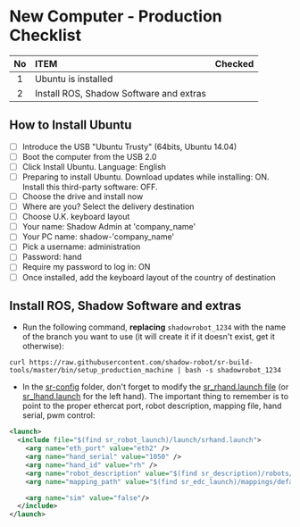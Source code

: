 # New Computer - Production Checklist


| **No**  | **ITEM**  | **Checked**  |
|:-------:|:--------- |:------------ |
| 1 | Ubuntu is installed  |  |
| 2 | Install ROS, Shadow Software and extras  || |


## How to Install Ubuntu
 - [ ] Introduce the USB "Ubuntu Trusty" (64bits, Ubuntu 14.04)
 - [ ] Boot the computer from the USB 2.0
 - [ ] Click Install Ubuntu. Language: English
 - [ ] Preparing to install Ubuntu. Download updates while installing: ON. Install this third-party software: OFF.
 - [ ] Choose the drive and install now
 - [ ] Where are you? Select the delivery destination
 - [ ] Choose U.K. keyboard layout
 - [ ] Your name: Shadow Admin at 'company_name'
  - [ ] Your PC name: shadow-'company_name'
  - [ ] Pick a username: administration
  - [ ] Password: hand
  - [ ]  Require my password to log in: ON
 - [ ] Once installed, add the keyboard layout of the country of destination

## Install ROS, Shadow Software and extras

- Run the following command, **replacing** `shadowrobot_1234` with the name of the branch you want to use (it will create it if it doesn't exist, get it otherwise):
```
curl https://raw.githubusercontent.com/shadow-robot/sr-build-tools/master/bin/setup_production_machine | bash -s shadowrobot_1234
```

- In the [sr-config](https://github.com/shadow-robot/sr-config) folder, don't forget to modify the [sr_rhand.launch file](https://github.com/shadow-robot/sr-config/blob/indigo-devel/sr_ethercat_hand_config/launch/sr_rhand.launch) (or [sr_lhand.launch](https://github.com/shadow-robot/sr-config/blob/indigo-devel/sr_ethercat_hand_config/launch/sr_lhand.launch) for the left hand). The important thing to remember is to point to the proper ethercat port, robot description, mapping file, hand serial, pwm control:
```xml
<launch>
  <include file="$(find sr_robot_launch)/launch/srhand.launch">
    <arg name="eth_port" value="eth2" />
    <arg name="hand_serial" value="1050" />
    <arg name="hand_id" value="rh" />
    <arg name="robot_description" value="$(find sr_description)/robots/shadowhand_motor.urdf.xacro" />
    <arg name="mapping_path" value="$(find sr_edc_launch)/mappings/default_mappings/rh_ethercat.yaml"/>

    <arg name="sim" value="false"/>
  </include>
</launch>
```
